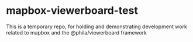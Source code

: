 # mapbox-viewerboard-test

This is a temporary repo, for holding and demonstrating development work related to mapbox and the @phila/viewerboard framework
